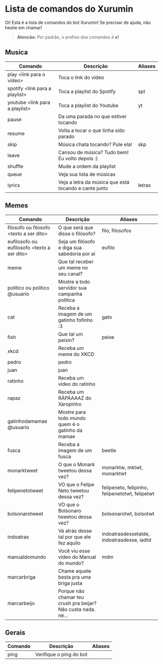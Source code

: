 # Lista de comandos do Xurumin

Oi! Está é a lista de comandos do bot Xurumin! Se precisar de ajuda, não hesite em chamar!

> **Atencão:** Por padrão, o prefixo dos comandos é **x!**

## Musica
| Comando | Descrição  | Aliases |
|--|--|--|
|play \<link para o vídeo>| Toca o link do vídeo | |
|spotify \<link para a playlist> | Toca a playlist do Spotify | spt |
|youtube \<link para a playlist> | Toca a playlist do Youtube| yt |
|pause| Da uma parada no que estiver tocando | |
|resume| Volta a tocar o que tinha sido parado | |
|skip| Música chata tocando? Pule ela! | skp |
|leave| Cansou de música? Tudo bem! Eu volto depois :) | |
|shuffle| Mude a ordem da playlist | |
|queue| Veja sua lista de músicas | |
|lyrics| Veja a letra da música que está tocando e cante junto | letras |

## Memes
| Comando | Descrição  | Aliases |
|--|--|--|
|filosofo ou filosofo \<texto a ser dito>| O que será que disse o filósofo? | filo, filosofos |
|eufilosofo ou eufilosofo \<texto a ser dito>| Seja um filósofo e diga sua sabedoria por aí | eufilo |
|meme| Que tal receber um meme no seu canal? ||
|politico ou politico @usuario| Mostre a todo servidor sua campanha política ||
|cat| Receba a imagem de um gatinho fofinho :3 | gato |
|fish| Que tal um peixin? | peixe |
|xkcd| Receba um meme do XKCD ||
|pedro| pedro ||
|juan| juan ||
|ratinho| Receba um vídeo do ratinho ||
|rapaz| Receba um RÁPÁAAAZ do Xaropinho ||
|gatinhodamamae @usuario| Mostre para todo mundo quem é o gatinho da mamae ||
|fusca| Receba a imagem de um fusca | beetle |
|monarktweet| O que o Monark tweetou dessa vez? | monarktw, mktwt, monarktwt |
|felipenetotweet| VO que o Felipe Neto tweetou dessa vez? | felipeneto, felipinho, felipenetotwt, felipetwt |
|bolsonarotweet| VO que o Bolsonaro tweetou dessa vez? | bolsonarotwt, bolsotwt |
|indoatras| Vá atrás desse tal por que ele fez aquilo | indoatrasdessetalde, indoatrasdesse, iadtd |
|manualdomundo| Você viu esse vídeo do Manual do mundo? | mdm |
|marcarbriga| Chame aquele besta pra uma briga justa ||
|marcarbeijo| Porque não chamar teu crush pra beijar? Não custa nada. né... ||

## Gerais
| Comando | Descrição  | Aliases |
|--|--|--|
|ping| Verifique o ping do bot | |